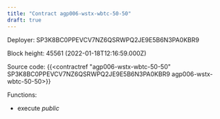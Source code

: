 ```yaml
---
title: "Contract agp006-wstx-wbtc-50-50"
draft: true
---
```

Deployer: SP3K8BC0PPEVCV7NZ6QSRWPQ2JE9E5B6N3PA0KBR9


 



Block height: 45561 (2022-01-18T12:16:59.000Z)

Source code: {{<contractref "agp006-wstx-wbtc-50-50" SP3K8BC0PPEVCV7NZ6QSRWPQ2JE9E5B6N3PA0KBR9 agp006-wstx-wbtc-50-50>}}

Functions:

* execute _public_
